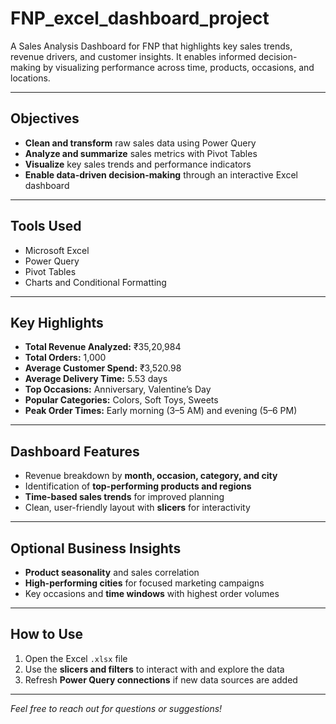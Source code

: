 # FNP_excel_dashboard_project
A Sales Analysis Dashboard for FNP that highlights key sales trends, revenue drivers, and customer insights. It enables informed decision-making by visualizing performance across time, products, occasions, and locations.


---

## Objectives  
- **Clean and transform** raw sales data using Power Query  
- **Analyze and summarize** sales metrics with Pivot Tables  
- **Visualize** key sales trends and performance indicators  
- **Enable data-driven decision-making** through an interactive Excel dashboard  

---

## Tools Used  
- Microsoft Excel  
- Power Query  
- Pivot Tables  
- Charts and Conditional Formatting  

---

## Key Highlights  
- **Total Revenue Analyzed:** ₹35,20,984  
- **Total Orders:** 1,000  
- **Average Customer Spend:** ₹3,520.98  
- **Average Delivery Time:** 5.53 days  
- **Top Occasions:** Anniversary, Valentine’s Day  
- **Popular Categories:** Colors, Soft Toys, Sweets  
- **Peak Order Times:** Early morning (3–5 AM) and evening (5–6 PM)  

---

## Dashboard Features  
- Revenue breakdown by **month, occasion, category, and city**  
- Identification of **top-performing products and regions**  
- **Time-based sales trends** for improved planning  
- Clean, user-friendly layout with **slicers** for interactivity  

---

## Optional Business Insights  
- **Product seasonality** and sales correlation  
- **High-performing cities** for focused marketing campaigns  
- Key occasions and **time windows** with highest order volumes  

---

## How to Use  
1. Open the Excel `.xlsx` file  
2. Use the **slicers and filters** to interact with and explore the data  
3. Refresh **Power Query connections** if new data sources are added  

---

*Feel free to reach out for questions or suggestions!*


